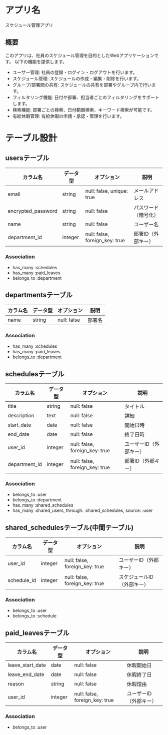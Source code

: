 # アプリ名

スケジュール管理アプリ

## 概要

このアプリは、社員のスケジュール管理を目的としたWebアプリケーションです。
以下の機能を提供します。

- ユーザー管理: 社員の登録・ログイン・ログアウトを行います。
- スケジュール管理: スケジュールの作成・編集・削除を行います。
- グループ/部署間の共有: スケジュールの共有を部署やグループ内で行います。
- フィルタリング機能: 日付や部署、担当者ごとのフィルタリングをサポートします。
- 検索機能: 部署ごとの検索、日付範囲検索、キーワード検索が可能です。
- 有給休暇管理: 有給休暇の申請・承認・管理を行います。

# テーブル設計

## usersテーブル
| カラム名            | データ型     | オプション                         | 説明                     |
| ------------------ | -----------  | --------------------------------- | ------------------------|
| email              | string       | null: false, unique: true         | メールアドレス           |
| encrypted_password | string       | null: false                       | パスワード（暗号化）     |
| name               | string       | null: false                       | ユーザー名               |
| department_id      | integer      | null: false, foreign_key: true    | 部署ID（外部キー）       |

### Association
- has_many :schedules
- has_many :paid_leaves
- belongs_to :department

## departmentsテーブル
| カラム名       | データ型    | オプション                   | 説明                     |
| ------------- | ----------- | --------------------------- | ------------------------ |
| name          | string      | null: false                 | 部署名                   |

### Association
- has_many :schedules
- has_many :paid_leaves
- belongs_to :department

## schedulesテーブル
| カラム名       | データ型    | オプション                       | 説明                     |
| ------------- | ----------- | ------------------------------- | ------------------------ |
| title         | string      | null: false                     | タイトル                 |
| description   | text        | null: false                     | 詳細                     |
| start_date    | date        | null: false                     | 開始日時                 |
| end_date      | date        | null: false                     | 終了日時                 |
| user_id       | integer     | null: false, foreign_key: true  | ユーザーID（外部キー）    |
| department_id | integer     | null: false, foreign_key: true  | 部署ID（外部キー）        |

### Association
- belongs_to :user
- belongs_to :department
- has_many :shared_schedules
- has_many :shared_users, through: :shared_schedules, source: :user

## shared_schedulesテーブル(中間テーブル)
| カラム名       | データ型    | オプション                       | 説明                     |
| ------------- | ----------- | ------------------------------- | ------------------------ |
| user_id       | integer     | null: false, foreign_key: true  | ユーザーID（外部キー）    |
| schedule_id   | integer     | null: false, foreign_key: true  | スケジュールID（外部キー）    |

### Association
- belongs_to :user
- belongs_to :schedule

## paid_leavesテーブル
| カラム名         | データ型    | オプション                       | 説明                     |
| -------------   | ----------- | ------------------------------- | ------------------------ |
| leave_start_date| date        | null: false                     | 休暇開始日               |
| leave_end_date  | date        | null: false                     | 休暇終了日               |
| reason          | string      | null: false                     | 休暇理由                 |
| user_id         | integer     | null: false, foreign_key: true  | ユーザーID（外部キー）    |

### Association
- belongs_to :user